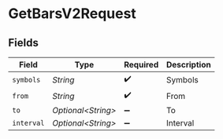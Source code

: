 # GetBarsV2Request


## Fields

| Field               | Type                | Required            | Description         |
| ------------------- | ------------------- | ------------------- | ------------------- |
| `symbols`           | *String*            | :heavy_check_mark:  | Symbols             |
| `from`              | *String*            | :heavy_check_mark:  | From                |
| `to`                | *Optional\<String>* | :heavy_minus_sign:  | To                  |
| `interval`          | *Optional\<String>* | :heavy_minus_sign:  | Interval            |